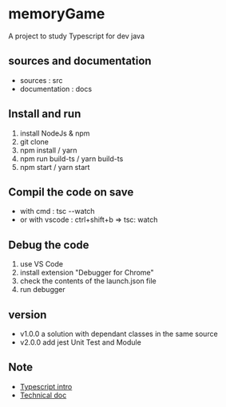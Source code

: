 # memoryGame

A project to study Typescript for dev java

## sources and documentation

* sources : src
* documentation : docs

## Install and run

1. install NodeJs & npm
1. git clone
1. npm install / yarn
1. npm run build-ts / yarn build-ts
1. npm start / yarn start

## Compil the code on save

* with cmd : tsc --watch
* or with vscode : ctrl+shift+b => tsc: watch

## Debug the code

1. use VS Code
1. install extension "Debugger for Chrome"
1. check the contents of the launch.json file
1. run debugger

## version

* v1.0.0 a solution with dependant classes in the same source
* v2.0.0 add jest Unit Test and Module

## Note

* [Typescript intro](docs/typescript.md)
* [Technical doc](docs/docTechnique.md)
